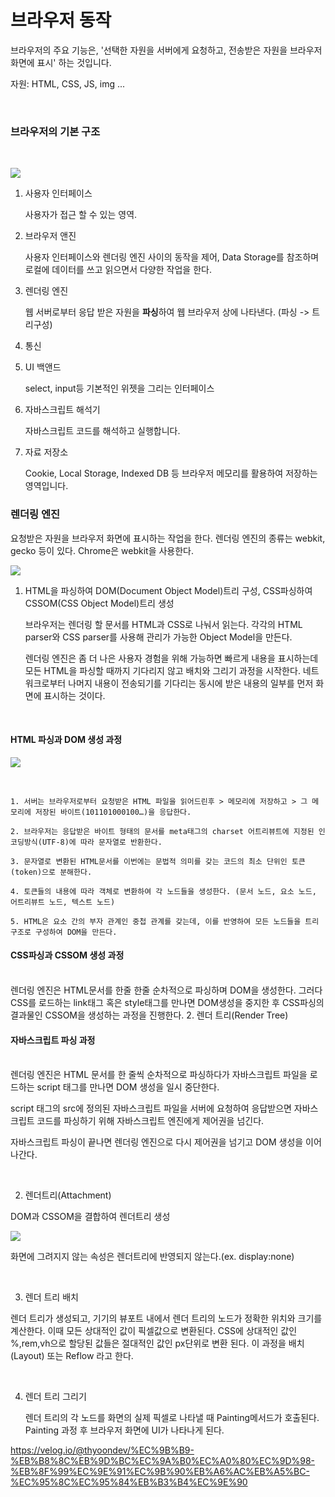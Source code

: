# 브라우저 동작

브라우저의 주요 기능은, '선택한 자원을 서버에게 요청하고, 전송받은 자원을 브라우저 화면에 표시' 하는 것입니다.

자원: HTML, CSS, JS, img ...

<br />

### 브라우저의 기본 구조

<br />

![](https://velog.velcdn.com/images%2Fthyoondev%2Fpost%2F9cf5cb0d-91bf-41ac-9693-ddf51d2f5fbd%2F1608995695700browser_structure-min.png)

1. 사용자 인터페이스

   사용자가 접근 할 수 있는 영역.

2. 브라우저 앤진

   사용자 인터페이스와 렌더링 엔진 사이의 동작을 제어, Data Storage를 참조하며 로컬에 데이터를 쓰고 읽으면서 다양한 작업을 한다.

3. 렌더링 엔진

   웹 서버로부터 응답 받은 자원을 **파싱**하여 웹 브라우저 상에 나타낸다.
   (파싱 -> 트리구성)

4. 통신
5. UI 백앤드

   select, input등 기본적인 위젯을 그리는 인터페이스

6. 자바스크립트 해석기

   자바스크립트 코드를 해석하고 실행합니다.

7. 자료 저장소

   Cookie, Local Storage, Indexed DB 등 브라우저 메모리를 활용하여 저장하는 영역입니다.

### 렌더링 엔진

요청받은 자원을 브라우저 화면에 표시하는 작업을 한다.
렌더링 엔진의 종류는 webkit, gecko 등이 있다. Chrome은 webkit을 사용한다.

![](https://velog.velcdn.com/images%2Fthyoondev%2Fpost%2Fe2f964ed-df7f-4265-bfc8-fe09f1ee2158%2F1608995722072tree-min.png)

1. HTML을 파싱하여 DOM(Document Object Model)트리 구성, CSS파싱하여 CSSOM(CSS Object Model)트리 생성

   브라우저는 렌더링 할 문서를 HTML과 CSS로 나눠서 읽는다. 각각의 HTML parser와 CSS parser를 사용해 관리가 가능한 Object Model을 만든다.

   렌더링 엔진은 좀 더 나은 사용자 경험을 위해 가능하면 빠르게 내용을 표시하는데 모든 HTML을 파싱할 때까지 기다리지 않고 배치와 그리기 과정을 시작한다. 네트워크로부터 나머지 내용이 전송되기를 기다리는 동시에 받은 내용의 일부를 먼저 화면에 표시하는 것이다.

<br/>

#### HTML 파싱과 DOM 생성 과정

![](https://velog.velcdn.com/images%2Fthyoondev%2Fpost%2Fca6f817a-5743-407c-b704-7d9211f0d40d%2Fimg.png)

<br/>

    1. 서버는 브라우저로부터 요청받은 HTML 파일을 읽어드린후 > 메모리에 저장하고 > 그 메모리에 저장된 바이트(101101000100…)을 응답한다.

    2. 브라우저는 응답받은 바이트 형태의 문서를 meta태그의 charset 어트리뷰트에 지정된 인코딩방식(UTF-8)에 따라 문자열로 반환한다.

    3. 문자열로 변환된 HTML문서를 이번에는 문법적 의미를 갖는 코드의 최소 단위인 토큰(token)으로 분해한다.

    4. 토큰들의 내용에 따라 객체로 변환하여 각 노드들을 생성한다. (문서 노드, 요소 노드, 어트리뷰트 노드, 텍스트 노드)

    5. HTML은 요소 간의 부자 관계인 중첩 관계를 갖는데, 이를 반영하여 모든 노드들을 트리 구조로 구성하여 DOM을 만든다.

#### CSS파싱과 CSSOM 생성 과정

<br />
렌더링 엔진은 HTML문서를 한줄 한줄 순차적으로 파싱하며 DOM을 생성한다. 그러다 CSS를 로드하는 link태그 혹은 style태그를 만나면 DOM생성을 중지한 후 CSS파싱의 결과물인 CSSOM을 생성하는 과정을 진행한다. 2. 렌더 트리(Render Tree)

#### 자바스크립트 파싱 과정

<br />
렌더링 엔진은 HTML 문서를 한 줄씩 순차적으로 파싱하다가 자바스크립트 파일을 로드하는 script 태그를 만나면 DOM 생성을 일시 중단한다.

script 태그의 src에 정의된 자바스크립트 파일을 서버에 요청하여 응답받으면 자바스크립트 코드를 파싱하기 위해 자바스크립트 엔진에게 제어권을 넘긴다.

자바스크립트 파싱이 끝나면 렌더링 엔진으로 다시 제어권을 넘기고 DOM 생성을 이어나간다.

<br />

2.  렌더트리(Attachment)

DOM과 CSSOM을 결합하여 렌더트리 생성

![](https://velog.velcdn.com/images%2Fthyoondev%2Fpost%2F04f008ee-722a-4ef6-9178-61f380da4906%2Frender_tree_construction.png)

화면에 그려지지 않는 속성은 렌더트리에 반영되지 않는다.(ex. display:none)

<br />

3. 렌더 트리 배치

렌더 트리가 생성되고, 기기의 뷰포트 내에서 렌더 트리의 노드가 정확한 위치와 크기를 계산한다. 이때 모든 상대적인 값이 픽셀값으로 변환된다. CSS에 상대적인 값인 %,rem,vh으로 할당된 값들은 절대적인 값인 px단위로 변환 된다. 이 과정을 배치(Layout) 또는 Reflow 라고 한다.

<br />

4. 렌더 트리 그리기

   렌더 트리의 각 노드를 화면의 실제 픽셀로 나타낼 때 Painting메서드가 호출된다. Painting 과정 후 브라우저 화면에 UI가 나타나게 된다.

https://velog.io/@thyoondev/%EC%9B%B9-%EB%B8%8C%EB%9D%BC%EC%9A%B0%EC%A0%80%EC%9D%98-%EB%8F%99%EC%9E%91%EC%9B%90%EB%A6%AC%EB%A5%BC-%EC%95%8C%EC%95%84%EB%B3%B4%EC%9E%90
